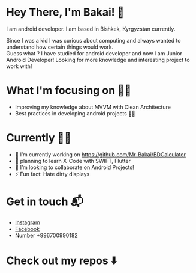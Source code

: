 
# Hey There, I'm Bakai! :wave:


I am android developer. I am based in Bishkek, Kyrgyzstan  currently. 

Since I was a kid I was curious about computing and always wanted to understand  how certain things would work.\
Guess what ? I have studied for android developer and now I am Junior Android Developer! Looking for more knowledge and interesting project to work with! 


# What I'm focusing on 👨‍💻
- Improving my knowledge about  MVVM with Clean Architecture 
- Best practices in developing android projects 🤟🏻


  
  
# Currently 👨‍💻
  
- 🔭 I’m currently working on https://github.com/Mr-Bakai/BDCalculator
- 🌱 planning to learn X-Code with SWIFT, Flutter
- 👯 I’m looking to collaborate on Android Projects! 
- ⚡ Fun fact: Hate dirty displays 


# Get in touch 📬
- [Instagram](https://www.instagram.com/bakaismailov/)
- [Facebook](https://www.facebook.com/Isamailov)
- Number +996700990182



# Check out my repos ⬇️
